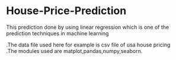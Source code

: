 # House-Price-Prediction

This prediction done by using linear regression which is one of the prediction techniques in machine learning

.The data file used here for example is csv file of usa house pricing    
.The modules used are matplot,pandas,numpy,seaborn.
